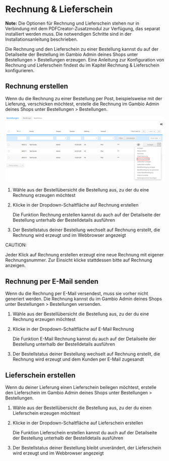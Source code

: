 # Rechnung & Lieferschein 

**Note:** Die Optionen für Rechnung und Lieferschein stehen nur in Verbindung mit dem PDFCreator-Zusatzmodul zur Verfügung, das separat installiert werden muss. Die notwendigen Schritte sind in der Installationsanleitung beschrieben.

Die Rechnung und den Lieferschein zu einer Bestellung kannst du auf der Detailseite der Bestellung im Gambio Admin deines Shops unter Bestellungen \> Bestellungen erzeugen. Eine Anleitung zur Konfiguration von Rechnung und Lieferschein findest du im Kapitel Rechnung & Lieferschein konfigurieren.

## Rechnung erstellen 

Wenn du die Rechnung zu einer Bestellung per Post, beispielsweise mit der Lieferung, verschicken möchtest, erstelle die Rechnung im Gambio Admin deines Shops unter Bestellungen \> Bestellungen.

![](Bilder/BestellungenDropdown_RechnungErstellen.png "Dropdown-Schaltfläche")

1.  Wähle aus der Bestellübersicht die Bestellung aus, zu der du eine Rechnung erzeugen möchtest
2.  Klicke in der Dropdown-Schaltfläche auf Rechnung erstellen

    Die Funktion Rechnung erstellen kannst du auch auf der Detailseite der Bestellung unterhalb der Bestelldetails ausführen

3.  Der Bestellstatus deiner Bestellung wechselt auf Rechnung erstellt, die Rechnung wird erzeugt und im Webbrowser angezeigt

CAUTION:

Jeder Klick auf Rechnung erstellen erzeugt eine neue Rechnung mit eigener Rechnungsnummer. Zur Einsicht klicke stattdessen bitte auf Rechnung anzeigen.

## Rechnung per E-Mail senden 

Wenn du die Rechnung per E-Mail versendest, muss sie vorher nicht generiert werden. Die Rechnung kannst du im Gambio Admin deines Shops unter Bestellungen \> Bestellungen versenden.

1.  Wähle aus der Bestellübersicht die Bestellung aus, zu der du eine Rechnung erzeugen möchtest
2.  Klicke in der Dropdown-Schaltfläche auf E-Mail Rechnung

    Die Funktion E-Mail Rechnung kannst du auch auf der Detailseite der Bestellung unterhalb der Bestelldetails ausführen

3.  Der Bestellstatus deiner Bestellung wechselt auf Rechnung erstellt, die Rechnung wird erzeugt und dem Kunden per E-Mail zugesandt

## Lieferschein erstellen 

Wenn du deiner Lieferung einen Lieferschein beilegen möchtest, erstelle den Lieferschein im Gambio Admin deines Shops unter Bestellungen \> Bestellungen.

1.  Wähle aus der Bestellübersicht die Bestellung aus, zu der du einen Lieferschein erzeugen möchtest
2.  Klicke in der Dropdown-Schaltfläche auf Lieferschein erstellen

    Die Funktion Lieferschein erstellen kannst du auch auf der Detailseite der Bestellung unterhalb der Bestelldetails ausführen

3.  Der Bestellstatus deiner Bestellung bleibt unverändert, der Lieferschein wird erzeugt und im Webbrowser angezeigt



